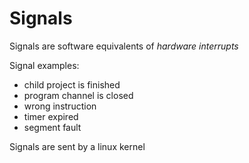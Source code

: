 # Signals

Signals are software equivalents of _hardware interrupts_

Signal examples:

-   child project is finished
-   program channel is closed
-   wrong instruction
-   timer expired
-   segment fault

Signals are sent by a linux kernel
